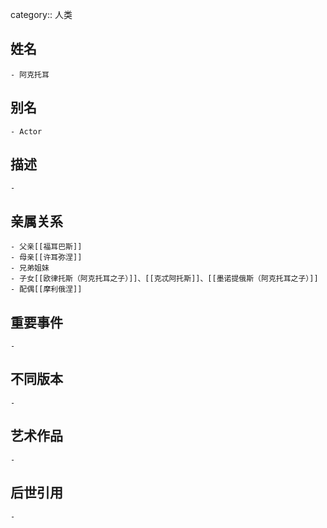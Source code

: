 category:: 人类
## 姓名
	- 阿克托耳
## 别名
	- Actor
## 描述
	-
## 亲属关系
	- 父亲[[福耳巴斯]]
	- 母亲[[许耳弥涅]]
	- 兄弟姐妹
	- 子女[[欧律托斯（阿克托耳之子）]]、[[克忒阿托斯]]、[[墨诺提俄斯（阿克托耳之子）]]
	- 配偶[[摩利俄涅]]
## 重要事件
	-
## 不同版本
	-
## 艺术作品
	-
## 后世引用
	-

